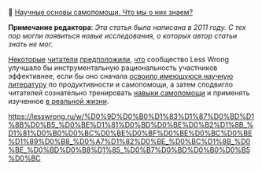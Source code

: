 📝 [Научные основы самопомощи. Что мы о них знаем?](https://lesswrong.ru/w/%D0%9D%D0%B0%D1%83%D1%87%D0%BD%D1%8B%D0%B5_%D0%BE%D1%81%D0%BD%D0%BE%D0%B2%D1%8B_%D1%81%D0%B0%D0%BC%D0%BE%D0%BF%D0%BE%D0%BC%D0%BE%D1%89%D0%B8_%D0%A7%D1%82%D0%BE_%D0%BC%D1%8B_%D0%BE_%D0%BD%D0%B8%D1%85_%D0%B7%D0%BD%D0%B0%D0%B5%D0%BC)

**Примечание редактора**: _Эта статья была написана в 2011 году. С тех пор могли появиться новые исследования, о которых автор статьи знать не мог._

[Некоторые](http://lesswrong.com/lw/9p/rationality_its_not_that_great/) [читатели](http://lesswrong.com/lw/bg/instrumental_rationality_is_a_chimera/) [предположили](http://lesswrong.com/lw/2po/selfimprovement_or_shiny_distraction_why_less/), [что](http://lesswrong.com/lw/2p5/humans_are_not_automatically_strategic/2l5h) сообщество Less Wrong улучшало бы инструментальную рациональность участников эффективнее, если бы оно сначала [освоило имеющуюся научную литературу](http://lesswrong.com/lw/3m3/the_neglected_virtue_of_scholarship/) по продуктивности и самопомощи, а затем сподвигло читателей сознательно тренировать [навыки самопомощи](http://lesswrong.com/lw/3kv/working_hurts_less_than_procrastinating_we_fear/) и применять изученное [в реальной жизни](http://lesswrong.com/lw/34m/what_ive_learned_from_less_wrong/).

https://lesswrong.ru/w/%D0%9D%D0%B0%D1%83%D1%87%D0%BD%D1%8B%D0%B5_%D0%BE%D1%81%D0%BD%D0%BE%D0%B2%D1%8B_%D1%81%D0%B0%D0%BC%D0%BE%D0%BF%D0%BE%D0%BC%D0%BE%D1%89%D0%B8_%D0%A7%D1%82%D0%BE_%D0%BC%D1%8B_%D0%BE_%D0%BD%D0%B8%D1%85_%D0%B7%D0%BD%D0%B0%D0%B5%D0%BC